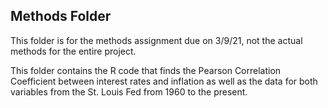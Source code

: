 ## Methods Folder
This folder is for the methods assignment due on 3/9/21, not the actual methods for the entire project.

This folder contains the R code that finds the Pearson Correlation Coefficient between interest rates and inflation as well as the data for both variables from the St. Louis Fed from 1960 to the present.

